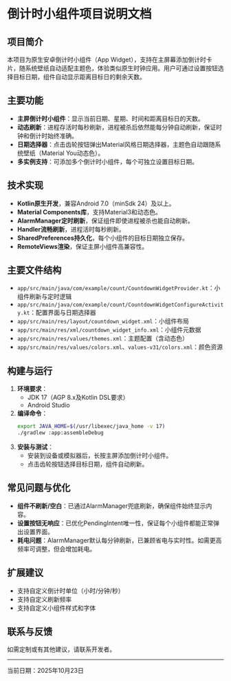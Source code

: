 # 倒计时小组件项目说明文档

## 项目简介
本项目为原生安卓倒计时小组件（App Widget），支持在主屏幕添加倒计时卡片，随系统壁纸自动适配主题色，体验类似原生时钟应用。用户可通过设置按钮选择目标日期，组件自动显示距离目标日的剩余天数。

## 主要功能
- **主屏倒计时小组件**：显示当前日期、星期、时间和距离目标日的天数。
- **动态刷新**：进程存活时每秒刷新，进程被杀后依然能每分钟自动刷新，保证时钟和倒计时始终准确。
- **日期选择器**：点击齿轮按钮弹出Material风格日期选择器，主题色自动跟随系统壁纸（Material You动态色）。
- **多实例支持**：可添加多个倒计时小组件，每个可独立设置目标日期。

## 技术实现
- **Kotlin原生开发**，兼容Android 7.0（minSdk 24）及以上。
- **Material Components库**，支持Material3和动态色。
- **AlarmManager定时刷新**，保证组件即使进程被杀也能自动刷新。
- **Handler流畅刷新**，进程活时每秒刷新。
- **SharedPreferences持久化**，每个小组件的目标日期独立保存。
- **RemoteViews渲染**，保证主屏小组件高兼容性。

## 主要文件结构
- `app/src/main/java/com/example/count/CountdownWidgetProvider.kt`：小组件刷新与定时逻辑
- `app/src/main/java/com/example/count/CountdownWidgetConfigureActivity.kt`：配置界面与日期选择器
- `app/src/main/res/layout/countdown_widget.xml`：小组件布局
- `app/src/main/res/xml/countdown_widget_info.xml`：小组件元数据
- `app/src/main/res/values/themes.xml`：主题配置（含动态色）
- `app/src/main/res/values/colors.xml`、`values-v31/colors.xml`：颜色资源

## 构建与运行
1. **环境要求**：
   - JDK 17（AGP 8.x及Kotlin DSL要求）
   - Android Studio
2. **编译命令**：
   ```zsh
   export JAVA_HOME=$(/usr/libexec/java_home -v 17)
   ./gradlew :app:assembleDebug
   ```
3. **安装与测试**：
   - 安装到设备或模拟器后，长按主屏添加倒计时小组件。
   - 点击齿轮按钮选择目标日期，组件自动刷新。

## 常见问题与优化
- **组件不刷新/空白**：已通过AlarmManager兜底刷新，确保组件始终显示内容。
- **设置按钮无响应**：已优化PendingIntent唯一性，保证每个小组件都能正常弹出设置界面。
- **耗电问题**：AlarmManager默认每分钟刷新，已兼顾省电与实时性。如需更高频率可调整，但会增加耗电。

## 扩展建议
- 支持自定义倒计时单位（小时/分钟/秒）
- 支持自定义刷新频率
- 支持自定义小组件样式和字体

## 联系与反馈
如需定制或有其他建议，请联系开发者。

---
当前日期：2025年10月23日

